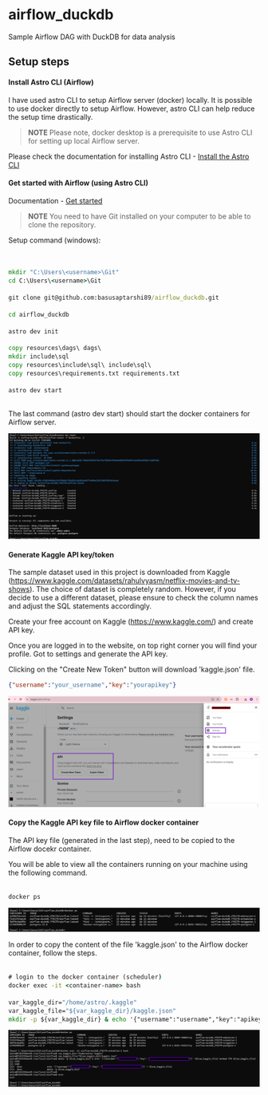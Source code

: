 # airflow_duckdb
Sample Airflow DAG with DuckDB for data analysis


## Setup steps

#### Install Astro CLI (Airflow)

I have used astro CLI to setup Airflow server (docker) locally. It is possible to use docker directly to setup Airflow. 
However, astro CLI can help reduce the setup time drastically.

> **NOTE** Please note, docker desktop is a prerequisite to use Astro CLI for setting up local Airflow server.

Please check the documentation for installing Astro CLI - [Install the Astro CLI](https://docs.astronomer.io/astro/cli/install-cli?tab=windowswithwinget#install-the-astro-cli)


#### Get started with Airflow (using Astro CLI)

Documentation - [Get started](https://docs.astronomer.io/astro/cli/get-started-cli)

> **NOTE** You need to have Git installed on your computer to be able to clone the repository.

Setup command (windows):

```cmd


mkdir "C:\Users\<username>\Git"
cd C:\Users\<username>\Git

git clone git@github.com:basusaptarshi89/airflow_duckdb.git

cd airflow_duckdb

astro dev init

copy resources\dags\ dags\
mkdir include\sql
copy resources\include\sql\ include\sql\
copy resources\requirements.txt requirements.txt

astro dev start



```

The last command (astro dev start) should start the docker containers for Airflow server.

![astro dev start](./resources/images/astro_dev_start.png "astro dev start")


#### Generate Kaggle API key/token

The sample dataset used in this project is downloaded from Kaggle (https://www.kaggle.com/datasets/rahulvyasm/netflix-movies-and-tv-shows). The choice of dataset is completely random. However, if you decide to use a different dataset, please ensure to check the column names and adjust the SQL statements accordingly.


Create your free account on Kaggle (https://www.kaggle.com/) and create API key.

Once you are logged in to the website, on top right corner you will find your profile. Got to settings and generate the API key.

Clicking on the "Create New Token" button will download 'kaggle.json' file.

```json
{"username":"your_username","key":"yourapikey"}

```

![Kaggle API key generation](./resources/images/create_kaggle_api_key.png "Kaggle API key generation")


#### Copy the Kaggle API key file to Airflow docker container

The API key file (generated in the last step), need to be copied to the Airflow docekr container.

You will be able to view all the containers running on your machine using the following command.

```cmd

docker ps

``` 

![docker ps](./resources/images/docker_ps.png "docker ps")

In order to copy the content of the file 'kaggle.json' to the Airflow docker container, follow the steps.

```cmd

# login to the docker container (scheduler)
docker exec -it <container-name> bash

var_kaggle_dir="/home/astro/.kaggle"
var_kaggle_file="${var_kaggle_dir}/kaggle.json"
mkdir -p ${var_kaggle_dir} & echo '{"username":"username","key":"apikeyblabla"}' >${var_kaggle_file} & chmod 775 ${var_kaggle_file}


```

![copy_kaggle_key_to_container](./resources/images/copy_kaggle_key_to_container.png "copy_kaggle_key_to_container")

